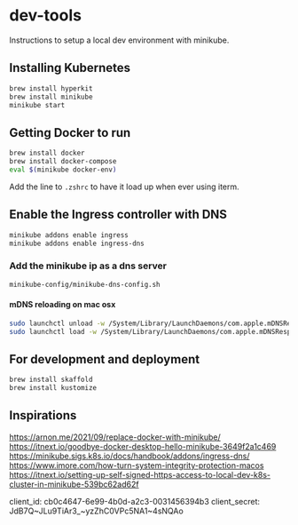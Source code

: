 # dev-tools

Instructions to setup a local dev environment with minikube.

## Installing Kubernetes
```bash
brew install hyperkit
brew install minikube
minikube start
```

## Getting Docker to run
```bash
brew install docker
brew install docker-compose
eval $(minikube docker-env)
```
Add the line to ```.zshrc``` to have it load up when ever using iterm.

## Enable the Ingress controller with DNS
```bash
minikube addons enable ingress
minikube addons enable ingress-dns
```

### Add the minikube ip as a dns server
```bash
minikube-config/minikube-dns-config.sh
```

#### mDNS reloading on mac osx
```bash
sudo launchctl unload -w /System/Library/LaunchDaemons/com.apple.mDNSResponder.plist
sudo launchctl load -w /System/Library/LaunchDaemons/com.apple.mDNSResponder.plist
```

## For development and deployment
```bash
brew install skaffold
brew install kustomize
```

## Inspirations
https://arnon.me/2021/09/replace-docker-with-minikube/
https://itnext.io/goodbye-docker-desktop-hello-minikube-3649f2a1c469
https://minikube.sigs.k8s.io/docs/handbook/addons/ingress-dns/
https://www.imore.com/how-turn-system-integrity-protection-macos
https://itnext.io/setting-up-self-signed-https-access-to-local-dev-k8s-cluster-in-minikube-539bc62ad62f

client_id: cb0c4647-6e99-4b0d-a2c3-0031456394b3
client_secret: JdB7Q~JLu9TiAr3_~yzZhC0VPc5NA1~4sNQAo